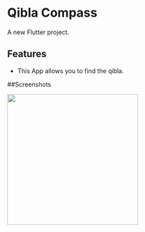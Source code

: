 # Qibla Compass

A new Flutter project.

## Features

- This App allows you to find the qibla.

##Screenshots

<img src = "https://user-images.githubusercontent.com/126548231/226540922-05761f7c-ef32-4c5b-80ad-bdb27ddb3e79.png" width = "300">

